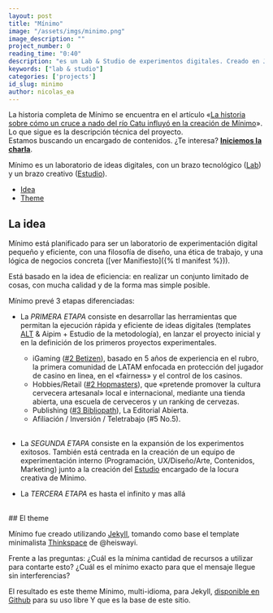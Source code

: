 ```yaml
---
layout: post
title: "Mínimo"
image: "/assets/imgs/minimo.png"
image_description: ""
project_number: 0
reading_time: "0:40"
description: "es un Lab & Studio de experimentos digitales. Creado en Jekyll con ♥"
keywords: ["lab & studio"]
categories: ['projects']
id_slug: minimo
author: nicolas_ea
---
```


<div class="alert alert-warning text-center" role="alert">
  La historia completa de Mínimo se encuentra en el artículo «<a hreflang="es" href="https://blog.minimo.io/al-santo-pepe/historia-creacion-de-minimo/">La historia sobre cómo un cruce a nado del río Catu influyó en la creación de Mínimo</a>». Lo que sigue es la descripción técnica del proyecto.
</div>
<div class="alert alert-warning text-center" role="alert">Estamos buscando un encargado de contenidos. ¿Te interesa? <a href="mailto:{{ site.email }}" rel="nofollow" target="_blank"><strong><span class="text-nowrap"><i class="fas fa-hand-point-right mr-1"></i>Iniciemos</span> la charla</strong></a>.</div>

Mínimo es un laboratorio de ideas digitales, con un brazo tecnológico (<a href="{% tl projects %}">Lab</a>) y un brazo creativo (<a target="_blank" href="{{ site.instagram_username }}">Estudio</a>).

* <a href="#la-idea">Idea</a>
* <a href="#el-theme">Theme</a>

## La idea
Mínimo está planificado para ser un laboratorio de experimentación digital pequeño y eficiente, con una filosofía de diseño, una ética de trabajo, y una lógica de negocios concreta ([ver Manifiesto]({% tl manifest %})).


Está basado en la idea de eficiencia: en realizar un conjunto limitado de cosas, con mucha calidad y de la forma mas simple posible.


Mínimo prevé 3 etapas diferenciadas:

* La <i class="bg-black">PRIMERA ETAPA</i> consiste en desarrollar las herramientas que permitan la
ejecución rápida y eficiente de ideas digitales (templates [ALT](/2019/10-alt-template/) & Aipim + Estudio de la metodología), en lanzar el proyecto inicial y en la definición de los primeros proyectos experimentales.

  * iGaming ([#2 Betizen](/2019/3/)), basado en 5 años de experiencia en el rubro, la primera comunidad de LATAM enfocada en protección del jugador de casino en linea, en el «fairness» y el control de los casinos.
  * Hobbies/Retail ([#2 Hopmasters](/2020/hopmasters/)), que «pretende promover la cultura cervecera artesanal» local e internacional, mediante una tienda abierta, una escuela de cerveceros y un ranking de cervezas.
  * Publishing ([#3 Bibliopath](/2020/bibliopath/)), La Editorial Abierta.
  * Afiliación / Inversión / Teletrabajo (#5 No.5).
<br><br>
* La <i class="bg-black">SEGUNDA ETAPA</i> consiste en la expansión de los experimentos exitosos. También está centrada en la creación de un equipo de experimentación interno (Programación, UX/Diseño/Arte, Contenidos, Marketing) junto a la creación del [Estudio](https://www.instagram.com/minimo.io/) encargado de la locura creativa de Mínimo.

* La <i class="bg-black">TERCERA ETAPA</i> es hasta el infinito y mas allá <i class="fas fa-rocket"></i>

<br>
## El theme

Mínimo fue creado utilizando [Jekyll](https://jekyllrb.com/), tomando como base el template minimalista [Thinkspace](https://github.com/heiswayi/thinkspace) de @heiswayi.

Frente a las preguntas:
¿Cuál es la mínima cantidad de recursos a utilizar para contarte esto?
¿Cuál es el mínimo exacto para que el mensaje llegue sin interferencias?

El resultado es este theme Mínimo, multi-idioma, para Jekyll, [disponible en Github](https://github.com/minimo-io/minimo) para su uso libre <i class="fas fa-hand-rock"></i> Y que es la base de este sitio.

<br>
